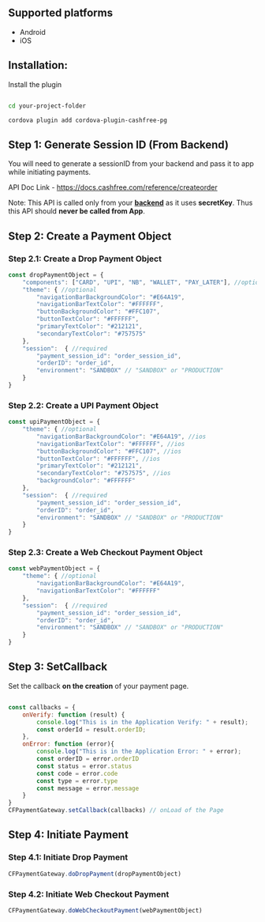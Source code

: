 ## Supported platforms

- Android
- iOS


## Installation:
Install the plugin

```bash

cd your-project-folder

cordova plugin add cordova-plugin-cashfree-pg

```


## Step 1: Generate Session ID (From Backend)


You will need to generate a sessionID from your backend and pass it to app while initiating payments.

API Doc Link - https://docs.cashfree.com/reference/createorder

Note: This API is called only from your <b><u>backend</u></b> as it uses **secretKey**. Thus this API should **never be called from App**.


## Step 2: Create a Payment Object

### Step 2.1: Create a Drop Payment Object
```js
const dropPaymentObject = {
    "components": ["CARD", "UPI", "NB", "WALLET", "PAY_LATER"], //optional
    "theme": { //optional
        "navigationBarBackgroundColor": "#E64A19",
        "navigationBarTextColor": "#FFFFFF",
        "buttonBackgroundColor": "#FFC107",
        "buttonTextColor": "#FFFFFF",
        "primaryTextColor": "#212121",
        "secondaryTextColor": "#757575"
    },
    "session":  { //required
        "payment_session_id": "order_session_id",
        "orderID": "order_id",
        "environment": "SANDBOX" // "SANDBOX" or "PRODUCTION"
    }
}
```

### Step 2.2: Create a UPI Payment Object
```js
const upiPaymentObject = {
    "theme": { //optional
        "navigationBarBackgroundColor": "#E64A19", //ios
        "navigationBarTextColor": "#FFFFFF", //ios
        "buttonBackgroundColor": "#FFC107", //ios
        "buttonTextColor": "#FFFFFF", //ios
        "primaryTextColor": "#212121", 
        "secondaryTextColor": "#757575", //ios
        "backgroundColor": "#FFFFFF"
    },
    "session":  { //required
        "payment_session_id": "order_session_id",
        "orderID": "order_id",
        "environment": "SANDBOX" // "SANDBOX" or "PRODUCTION"
    }
}
```

### Step 2.3: Create a Web Checkout Payment Object
```js
const webPaymentObject = {
    "theme": { //optional
        "navigationBarBackgroundColor": "#E64A19",
        "navigationBarTextColor": "#FFFFFF"
    },
    "session":  { //required
        "payment_session_id": "order_session_id",
        "orderID": "order_id",
        "environment": "SANDBOX" // "SANDBOX" or "PRODUCTION"
    }
}
```


## Step 3: SetCallback
Set the callback **on the creation** of your payment page.
```js

const callbacks = {
    onVerify: function (result) {
        console.log("This is in the Application Verify: " + result);
        const orderId = result.orderID;
    },
    onError: function (error){
        console.log("This is in the Application Error: " + error);
        const orderID = error.orderID
        const status = error.status
        const code = error.code
        const type = error.type
        const message = error.message
    }
}
CFPaymentGateway.setCallback(callbacks) // onLoad of the Page
```

## Step 4: Initiate Payment

### Step 4.1: Initiate Drop Payment
```js
CFPaymentGateway.doDropPayment(dropPaymentObject)
```

### Step 4.2: Initiate Web Checkout Payment
```js
CFPaymentGateway.doWebCheckoutPayment(webPaymentObject)
```
